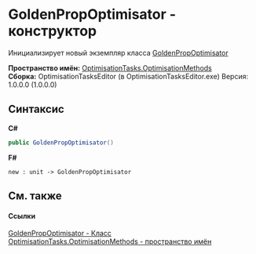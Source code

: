# GoldenPropOptimisator - конструктор
 

Инициализирует новый экземпляр класса <a href="T_OptimisationTasks_OptimisationMethods_GoldenPropOptimisator">GoldenPropOptimisator</a>

**Пространство имён:**&nbsp;<a href="N_OptimisationTasks_OptimisationMethods">OptimisationTasks.OptimisationMethods</a><br />**Сборка:**&nbsp;OptimisationTasksEditor (в OptimisationTasksEditor.exe) Версия: 1.0.0.0 (1.0.0.0)

## Синтаксис

**C#**<br />
``` C#
public GoldenPropOptimisator()
```

**F#**<br />
``` F#
new : unit -> GoldenPropOptimisator
```


## См. также


#### Ссылки
<a href="T_OptimisationTasks_OptimisationMethods_GoldenPropOptimisator">GoldenPropOptimisator - Класс</a><br /><a href="N_OptimisationTasks_OptimisationMethods">OptimisationTasks.OptimisationMethods - пространство имён</a><br />